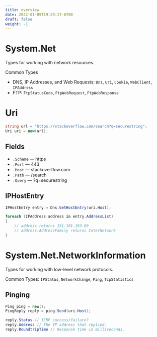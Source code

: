 ```yaml
---
title: overview
date: 2022-01-09T19:29:17-0700
draft: false
weight: -1
---
```


# System.Net
Types for working with network resources.

Common Types
- DNS, IP Addresses, and Web Requests: `Dns`, `Uri`, `Cookie`, `WebClient`, `IPAddress`
- FTP: `FtpStatusCode`, `FtpWebRequest`, `FtpWebResponse`

# Uri
```cs
string url = "https://stackoverflow.com/search?q=securestring";
Uri uri = new(url);
```

## Fields
- `.Scheme` — https
- `.Port` — 443
- `.Host` — stackoverflow.com
- `.Path` — /search
- `.Query` — ?q=securestring

## IPHostEntry
```cs
IPHostEntry entry = Dns.GetHostEntry(uri.Host);

foreach (IPAddress address in entry.AddressList) 
{
    // address returns 151.101.193.69
    // address.AddressFamily returns InterNetwork
}
```

# System.Net.NetworkInformation
Types for working with low-level network protocols.

Common Types: `IPStatus`, `NetworkChange`, `Ping`, `TcpStatistics`

## Pinging
```cs
Ping ping = new();
PingReply reply = ping.Send(uri.Host);

reply.Status // ICMP success/failure?
reply.Address // The IP address that replied.
reply.RoundtripTime // Response time in milliseconds.
```
